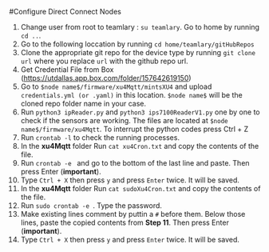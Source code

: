 #Configure Direct Connect Nodes

1. Change user from root to teamlary : ```su teamlary```. Go to home by running ```cd ..```.
2. Go to the following loccation by running ```cd home/teamlary/gitHubRepos```
3. Clone the appropriate git repo for the device type by running ```git clone url``` where you replace ```url``` with the github repo url.
4. Get Credential File from Box (https://utdallas.app.box.com/folder/157642619150)
5. Go to ```$node name$/firmware/xu4Mqtt/mintsXU4``` and upload ```credentials.yml (or .yaml)``` in this location. ```$node name$``` will be the cloned repo folder name in your case.
6. Run  ```python3 ipReader.py``` and ```python3 ips7100ReaderV1.py``` one by one to check if the sensors are working. The files are located at ```$node name$/firmware/xu4Mqtt```. To interrupt the python codes press Ctrl + Z
7. Run ```crontab -l``` to check the running processes.
8. In the **xu4Mqtt** folder Run ```cat xu4Cron.txt``` and copy the contents of the file.
9. Run ```crontab -e ``` and go to the bottom of the last line and paste. Then press Enter (**important**).
10. Type ``` Ctrl + X ``` then press ```y``` and press ```Enter``` twice. It will be saved.
11. In the **xu4Mqtt** folder Run ```cat sudoXu4Cron.txt``` and copy the contents of the file.
12. Run ```sudo crontab -e ```. Type the password.
13.  Make existing lines comment by puttin a ```#``` before them. Below those lines, paste the copied contents from **Step 11**. Then press Enter (**important**).
14. Type ``` Ctrl + X ``` then press ```y``` and press ```Enter``` twice. It will be saved.


